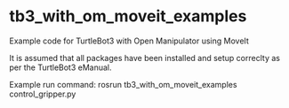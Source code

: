 # tb3_with_om_moveit_examples
Example code for TurtleBot3 with Open Manipulator using MoveIt

It is assumed that all packages have been installed and setup correclty as per the TurtleBot3 eManual.

Example run command:
rosrun tb3_with_om_moveit_examples control_gripper.py
